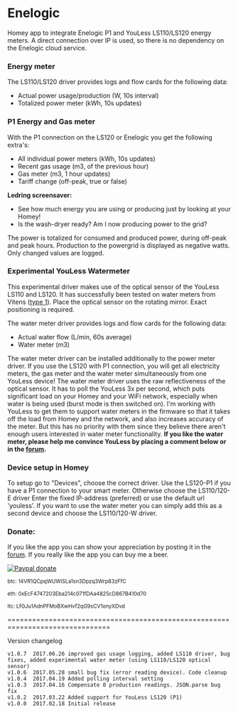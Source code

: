 # Enelogic #

Homey app to integrate Enelogic P1 and YouLess LS110/LS120 energy meters.
A direct connection over IP is used, so there is no dependency on the Enelogic
cloud service.

### Energy meter ###
The LS110/LS120 driver provides logs and flow cards for the following data:
- Actual power usage/production (W, 10s interval)
- Totalized power meter (kWh, 10s updates)

### P1 Energy and Gas meter ###
With the P1 connection on the LS120 or Enelogic you get the following extra's:
- All individual power meters (kWh, 10s updates)
- Recent gas usage (m3, of the previous hour)
- Gas meter (m3, 1 hour updates)
- Tariff change (off-peak, true or false)

**Ledring screensaver:**
- See how much energy you are using or producing just by looking at your Homey!
- Is the wash-dryer ready? Am I now producing power to the grid?

The power is totalized for consumed and produced power, during off-peak and
peak hours. Production to the powergrid is displayed as negative watts.
Only changed values are logged.

### Experimental YouLess Watermeter ###
This experimental driver makes use of the optical sensor of the YouLess LS110
and LS120. It has successfully been tested on water meters from Vitens ([type 1]).
Place the optical sensor on the rotating mirror. Exact positioning is required.

The water meter driver provides logs and flow cards for the following data:
- Actual water flow (L/min, 60s average)
- Water meter (m3)

The water meter driver can be installed additionally to the power meter driver.
If you use the LS120 with P1 connection, you will get all electricity meters, the
gas meter and the water meter simultaneously from one YouLess device!
The water meter driver uses the raw reflectiveness of the optical sensor. It has
to poll the YouLess 3x per second, which puts significant load on your Homey and
your WiFi network, especially when water is being used (burst mode is then
switched on). I'm working with YouLess to get them to support water meters in
the firmware so that it takes off the load from Homey and the network, and also
increases accuracy of the meter. But this has no priority with them since they
believe there aren't enough users interested in water meter functionality.
**If you like the water meter, please help me convince YouLess by placing a
comment below or in the [forum].**

### Device setup in Homey ###
To setup go to "Devices", choose the correct driver. Use the LS120-P1 if you have
a P1 connection to your smart meter. Otherwise choose the LS110/120-E driver
Enter the fixed IP-address (preferred) or use the default url 'youless'.
If you want to use the water meter you can simply add this as a second device and
choose the LS110/120-W driver.

### Donate: ###
If you like the app you can show your appreciation by posting it in the [forum].
If you really like the app you can buy me a beer.

[![Paypal donate][pp-donate-image]][pp-donate-link]

<sup>btc: 14VR1QCpqWUWiSLa1sn3Dpzq3Wrp83zFfC</sup>

<sup>eth: 0xEcF4747203Eba214c071fDAa4825cD867B410d70</sup>

<sup>ltc: LfGJu1AdnPFMoBXwHvf2qG9sCV1onyXDvd</sup>

===============================================================================

Version changelog

```
v1.0.7	2017.06.26 improved gas usage logging, added LS110 driver, bug fixes, added experimental water meter (using LS110/LS120 optical sensor)
v1.0.6  2017.05.28 small bug fix (error reading device). Code cleanup
v1.0.4  2017.04.19 Added polling interval setting
v1.0.3  2017.04.16 Compensate 0 production readings. JSON.parse bug fix
v1.0.2  2017.03.22 Added support for YouLess LS120 (P1)
v1.0.0  2017.02.18 Initial release
```
[type 1]: https://www.vitens.nl/meer-informatie/typen-watermeters
[forum]: https://forum.athom.com/discussion/2779
[pp-donate-link]: https://www.paypal.com/cgi-bin/webscr?cmd=_s-xclick&hosted_button_id=FV7VNCQ6XBY6L
[pp-donate-image]: https://www.paypalobjects.com/en_US/i/btn/btn_donate_SM.gif
